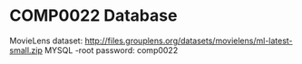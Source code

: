 # COMP0022 Database
MovieLens dataset:  http://files.grouplens.org/datasets/movielens/ml-latest-small.zip
MYSQL -root password: comp0022
